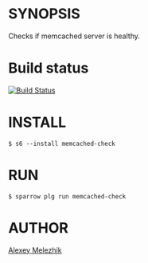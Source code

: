 # SYNOPSIS

Checks if memcached server is healthy.

# Build status

[![Build Status](https://travis-ci.org/melezhik/memcached-check.svg)](https://travis-ci.org/melezhik/memcached-check)

# INSTALL

    $ s6 --install memcached-check

# RUN

    $ sparrow plg run memcached-check

# AUTHOR

[Alexey Melezhik](mailto:melezhik@gmail.com)


